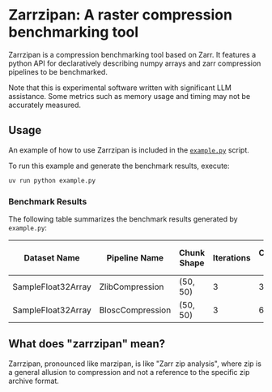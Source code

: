 # Zarrzipan: A raster compression benchmarking tool

Zarrzipan is a compression benchmarking tool based on Zarr. It features a
python API for declaratively describing numpy arrays and zarr compression
pipelines to be benchmarked.

Note that this is experimental software written with significant LLM
assistance. Some metrics such as memory usage and timing may not be accurately
measured.

## Usage

An example of how to use Zarrzipan is included in the
[`example.py`](./example.py) script.

To run this example and generate the benchmark results, execute:

```bash
uv run python example.py
```

### Benchmark Results

The following table summarizes the benchmark results generated by `example.py`:

<!--  [[[cog
import json
import subprocess
from cog import out

# Run the example.py script and capture its JSON output
result = subprocess.run(
    ["uv", "run", "python", "example.py"],
    capture_output=True,
    text=True,
    check=True
)

# Parse the JSON output
data = json.loads(result.stdout)

# Generate the Markdown table
out('| Dataset Name | Pipeline Name | Chunk Shape | Iterations | Compression Ratio | Space Saving | Avg Compress Time (ms) | Avg Decompress Time (ms) | Lossiness (MAE) |\n')
out('|---|---|---|---|---|---|---|---|---|\n')
for row in data:
    out(f"| {row['dataset_name']} | {row['pipeline_name']} | {row['chunk_shape']} | {row['iterations']} | {row['size_ratio']:.2f}x | {row['size_space_saving']:.2f} | {row['time_compress_avg_ms']:.2f} | {row['time_decompress_avg_ms']:.2f} | {row['lossiness_mae']:.4f} |\n")
 ]]]  -->
| Dataset Name | Pipeline Name | Chunk Shape | Iterations | Compression Ratio | Space Saving | Avg Compress Time (ms) | Avg Decompress Time (ms) | Lossiness (MAE) |
|---|---|---|---|---|---|---|---|---|
| SampleFloat32Array | ZlibCompression | (50, 50) | 3 | 3.34x | 0.30 | 2.90 | 1.59 | 0.0000 |
| SampleFloat32Array | BloscCompression | (50, 50) | 3 | 6.37x | 0.16 | 9.75 | 1.50 | 0.0000 |
<!-- [[[end]]] (sum: zGaWTm9szN) -->

## What does "zarrzipan" mean?

Zarrzipan, pronounced like marzipan, is like "Zarr zip analysis", where zip is
a general allusion to compression and not a reference to the specific zip
archive format.
